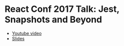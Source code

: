 # React Conf 2017 Talk: Jest, Snapshots and Beyond

* [Youtube video](https://www.youtube.com/watch?v=HAuXJVI_bUs)
* [Slides](https://github.com/rogeliog/jest-snapshot-talk/raw/master/Rogelio-Guzman__Jest-Snapshots-and-Beyond.pdf)
